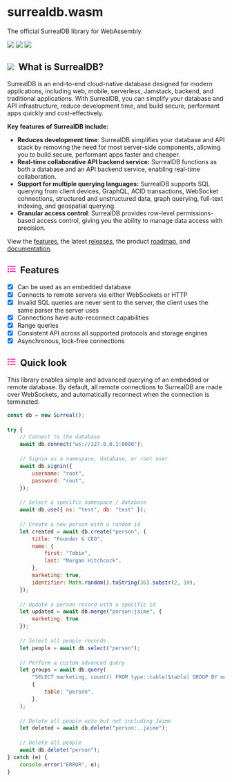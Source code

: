 # surrealdb.wasm

The official SurrealDB library for WebAssembly.

[![](https://img.shields.io/badge/status-beta-ff00bb.svg?style=flat-square)](https://github.com/surrealdb/surrealdb.wasm) [![](https://img.shields.io/badge/docs-view-44cc11.svg?style=flat-square)](https://surrealdb.com/docs/integration/libraries/webassembly) [![](https://img.shields.io/badge/license-Apache_License_2.0-00bfff.svg?style=flat-square)](https://github.com/surrealdb/surrealdb.wasm)

<h2><img height="20" src="https://github.com/surrealdb/surrealdb/raw/main/img/whatissurreal.svg?raw=true">&nbsp;&nbsp;What is SurrealDB?</h2>

SurrealDB is an end-to-end cloud-native database designed for modern applications, including web, mobile, serverless, Jamstack, backend, and traditional applications. With SurrealDB, you can simplify your database and API infrastructure, reduce development time, and build secure, performant apps quickly and cost-effectively.

**Key features of SurrealDB include:**

- **Reduces development time**: SurrealDB simplifies your database and API stack by removing the need for most server-side components, allowing you to build secure, performant apps faster and cheaper.
- **Real-time collaborative API backend service:** SurrealDB functions as both a database and an API backend service, enabling real-time collaboration.
- **Support for multiple querying languages:** SurrealDB supports SQL querying from client devices, GraphQL, ACID transactions, WebSocket connections, structured and unstructured data, graph querying, full-text indexing, and geospatial querying.
- **Granular access control**: SurrealDB provides row-level permissions-based access control, giving you the ability to manage data access with precision.


View the [features](https://surrealdb.com/features), the latest [releases](https://surrealdb.com/releases), the product [roadmap](https://surrealdb.com/roadmap), and [documentation](https://surrealdb.com/docs).

<h2><img height="20" src="https://github.com/surrealdb/surrealdb/blob/main/img/features.svg?raw=true">&nbsp;&nbsp;Features</h2>

- [x] Can be used as an embedded database
- [x] Connects to remote servers via either WebSockets or HTTP
- [x] Invalid SQL queries are never sent to the server, the client uses the same parser the server uses
- [x] Connections have auto-reconnect capabilities
- [x] Range queries
- [x] Consistent API across all supported protocols and storage engines
- [x] Asynchronous, lock-free connections

<h2><img height="20" src="https://github.com/surrealdb/surrealdb/blob/main/img/features.svg?raw=true">&nbsp;&nbsp;Quick look</h2>

This library enables simple and advanced querying of an embedded or remote database. By default, all remote connections to SurrealDB are made over WebSockets, and automatically reconnect when the connection is terminated.

```js
const db = new Surreal();

try {
	// Connect to the database
	await db.connect("ws://127.0.0.1:8000");

	// Signin as a namespace, database, or root user
	await db.signin({
		username: "root",
		password: "root",
	});

	// Select a specific namespace / database
	await db.use({ ns: "test", db: "test" });

	// Create a new person with a random id
	let created = await db.create("person", {
		title: "Founder & CEO",
		name: {
			first: "Tobie",
			last: "Morgan Hitchcock",
		},
		marketing: true,
		identifier: Math.random().toString(36).substr(2, 10),
	});

	// Update a person record with a specific id
	let updated = await db.merge("person:jaime", {
		marketing: true
	});

	// Select all people records
	let people = await db.select("person");

	// Perform a custom advanced query
	let groups = await db.query(
		"SELECT marketing, count() FROM type::table($table) GROUP BY marketing",
		{
			table: "person",
		},
	);

	// Delete all people upto but not including Jaime
	let deleted = await db.delete("person:..jaime");

	// Delete all people
	await db.delete("person");
} catch (e) {
	console.error("ERROR", e);
}
```
